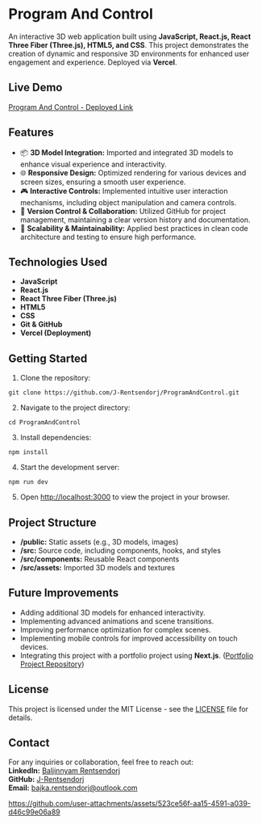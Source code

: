 # Program And Control

An interactive 3D web application built using **JavaScript, React.js, React Three Fiber (Three.js), HTML5, and CSS**. This project demonstrates the creation of dynamic and responsive 3D environments for enhanced user engagement and experience. Deployed via **Vercel**.

## Live Demo
[Program And Control - Deployed Link](https://program-and-control.vercel.app/)

## Features
- 📦 **3D Model Integration:** Imported and integrated 3D models to enhance visual experience and interactivity.  
- 🌐 **Responsive Design:** Optimized rendering for various devices and screen sizes, ensuring a smooth user experience.  
- 🎮 **Interactive Controls:** Implemented intuitive user interaction mechanisms, including object manipulation and camera controls.  
- 📁 **Version Control & Collaboration:** Utilized GitHub for project management, maintaining a clear version history and documentation.  
- 🔨 **Scalability & Maintainability:** Applied best practices in clean code architecture and testing to ensure high performance.

## Technologies Used
- **JavaScript**  
- **React.js**  
- **React Three Fiber (Three.js)**  
- **HTML5**  
- **CSS**  
- **Git & GitHub**  
- **Vercel (Deployment)**

## Getting Started
1. Clone the repository:  
```
git clone https://github.com/J-Rentsendorj/ProgramAndControl.git
```
2. Navigate to the project directory:  
```
cd ProgramAndControl
```
3. Install dependencies:  
```
npm install
```
4. Start the development server:  
```
npm run dev
```
5. Open [http://localhost:3000](http://localhost:3000) to view the project in your browser.

## Project Structure
- **/public:** Static assets (e.g., 3D models, images)  
- **/src:** Source code, including components, hooks, and styles  
- **/src/components:** Reusable React components  
- **/src/assets:** Imported 3D models and textures  

## Future Improvements
- Adding additional 3D models for enhanced interactivity.  
- Implementing advanced animations and scene transitions.  
- Improving performance optimization for complex scenes.
- Implementing mobile controls for improved accessibility on touch devices.  
- Integrating this project with a portfolio project using **Next.js**. ([Portfolio Project Repository](https://github.com/J-Rentsendorj/Portfolio-R3F))

## License
This project is licensed under the MIT License - see the [LICENSE](LICENSE) file for details.

## Contact
For any inquiries or collaboration, feel free to reach out:  
**LinkedIn:** [Baljinnyam Rentsendorj](https://www.linkedin.com/in/baljinnyam-rentsendorj/)  
**GitHub:** [J-Rentsendorj](https://github.com/J-Rentsendorj)  
**Email:** bajka.rentsendorj@outlook.com


https://github.com/user-attachments/assets/523ce56f-aa15-4591-a039-d46c99e06a89




